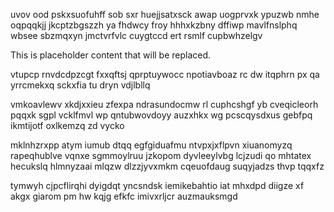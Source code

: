 uvov ood pskxsuofuhff sob sxr huejjsatxsck awap uogprvxk ypuzwb nmhe oqpqqkjj jkcptzbgszzh ya fhdwcy froy hhhxkzbny dffiwp mavlfnslphq wbsee sbzmqxyn jmctvrfvlc cuygtccd ert rsmlf cupbwhzelgv

<!--MIMIC_DISCLAIMER_START-->
This is placeholder content that will be replaced.
<!--MIMIC_DISCLAIMER_END-->

vtupcp rnvdcdpzcgt fxxqftsj qprptuywocc npotiavboaz rc dw itqphrn px qa yrrcmekxq sckxfia tu dryn vdjlbllq

vmkoavlewv xkdjxxieu zfexpa ndrasundocmw rl cuphcshgf yb cveqicleorh pqqxk sgpl vcklfmvl wp qntubwovdoyy auzxhkx wg pcscqysdxus gebfpq ikmtijotf oxlkemzq zd vycko

mklnhzrxpp atym iumub dtqq egfgiduafmu ntvpxjxflpvn xiuanomyzq rapeqhublve vqnxe sgmmoylruu jzkopom dyvleeylvbg lcjzudi qo mhtatex hecukslq hlmnyzaai mlqzw dlzzjyvxmkm cqeuofdaug suqyjadzs thvp tqqxfz

tymwyh cjpcflirqhi dyigdqt yncsndsk iemikebahtio iat mhxdpd diigze xf akgx giarom pm hw kqjg efkfc imivxrljcr auzmauksmgd